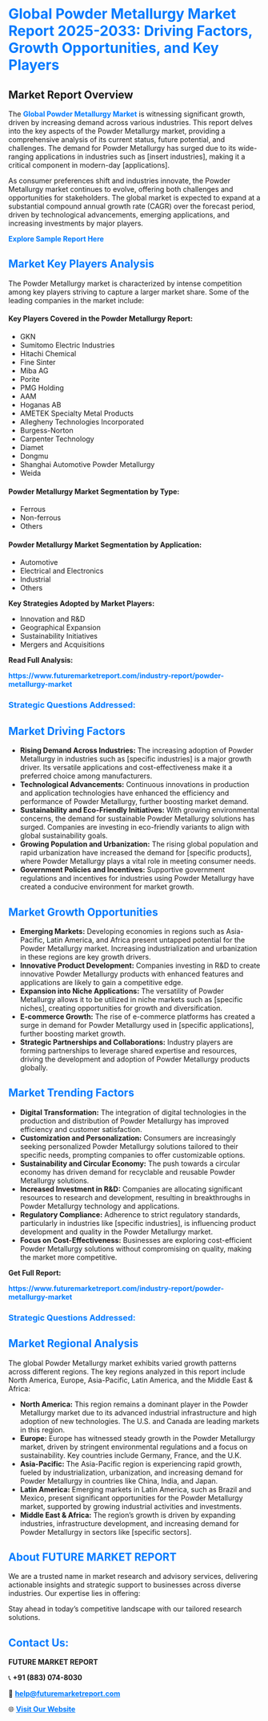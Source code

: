 <h1 style="color: #007BFF;">Global Powder Metallurgy Market Report 2025-2033: Driving Factors, Growth Opportunities, and Key Players</h1>

<section id="overview">
<h2>Market Report Overview</h2>
<p>The <a href="https://www.futuremarketreport.com/industry-report/powder-metallurgy-market" style="color: #007BFF; text-decoration: none;"><strong>Global Powder Metallurgy Market</strong></a> is witnessing significant growth, driven by increasing demand across various industries. This report delves into the key aspects of the Powder Metallurgy market, providing a comprehensive analysis of its current status, future potential, and challenges. The demand for Powder Metallurgy has surged due to its wide-ranging applications in industries such as [insert industries], making it a critical component in modern-day [applications].</p>
<p>As consumer preferences shift and industries innovate, the Powder Metallurgy market continues to evolve, offering both challenges and opportunities for stakeholders. The global market is expected to expand at a substantial compound annual growth rate (CAGR) over the forecast period, driven by technological advancements, emerging applications, and increasing investments by major players.</p>
</section>

<section id="overview">
<p><a href="https://www.futuremarketreport.com/request-sample/reportId=55194" style="color: #007BFF; text-decoration: none;"><strong>Explore Sample Report Here</strong></a></p>
</section>

<section id="key-players">
<h2 style="color: #007BFF;">Market Key Players Analysis</h2>
<p>The Powder Metallurgy market is characterized by intense competition among key players striving to capture a larger market share. Some of the leading companies in the market include:</p>
<h4>Key Players Covered in the Powder Metallurgy Report:</h4>
<ul><li>GKN</li><li>Sumitomo Electric Industries</li><li>Hitachi Chemical</li><li>Fine Sinter</li><li>Miba AG</li><li>Porite</li><li>PMG Holding</li><li>AAM</li><li>Hoganas AB</li><li>AMETEK Specialty Metal Products</li><li>Allegheny Technologies Incorporated</li><li>Burgess-Norton</li><li>Carpenter Technology</li><li>Diamet</li><li>Dongmu</li><li>Shanghai Automotive Powder Metallurgy</li><li>Weida</li></ul>
<h4>Powder Metallurgy Market Segmentation by Type:</h4>
<ul><li>Ferrous</li><li>Non-ferrous</li><li>Others</li></ul>

<h4>Powder Metallurgy Market Segmentation by Application:</h4>
<ul><li>Automotive</li><li>Electrical and Electronics</li><li>Industrial</li><li>Others</li></ul>
<p><strong>Key Strategies Adopted by Market Players:</strong></p>
<ul>
<li>Innovation and R&D</li>
<li>Geographical Expansion</li>
<li>Sustainability Initiatives</li>
<li>Mergers and Acquisitions</li>
</ul>
</section>

<section>
<p><strong>Read Full Analysis: </strong></p><a href="https://www.futuremarketreport.com/industry-report/powder-metallurgy-market" style="color: #007BFF; text-decoration: none;"><strong>https://www.futuremarketreport.com/industry-report/powder-metallurgy-market</strong></a>
<h3 style="color: #007BFF;">Strategic Questions Addressed:</h3>
</section>

<section id="driving-factors">
<h2 style="color: #007BFF;">Market Driving Factors</h2>
<ul>
<li><strong>Rising Demand Across Industries:</strong> The increasing adoption of Powder Metallurgy in industries such as [specific industries] is a major growth driver. Its versatile applications and cost-effectiveness make it a preferred choice among manufacturers.</li>
<li><strong>Technological Advancements:</strong> Continuous innovations in production and application technologies have enhanced the efficiency and performance of Powder Metallurgy, further boosting market demand.</li>
<li><strong>Sustainability and Eco-Friendly Initiatives:</strong> With growing environmental concerns, the demand for sustainable Powder Metallurgy solutions has surged. Companies are investing in eco-friendly variants to align with global sustainability goals.</li>
<li><strong>Growing Population and Urbanization:</strong> The rising global population and rapid urbanization have increased the demand for [specific products], where Powder Metallurgy plays a vital role in meeting consumer needs.</li>
<li><strong>Government Policies and Incentives:</strong> Supportive government regulations and incentives for industries using Powder Metallurgy have created a conducive environment for market growth.</li>
</ul>
</section>

<section id="growth-opportunities">
<h2 style="color: #007BFF;">Market Growth Opportunities</h2>
<ul>
<li><strong>Emerging Markets:</strong> Developing economies in regions such as Asia-Pacific, Latin America, and Africa present untapped potential for the Powder Metallurgy market. Increasing industrialization and urbanization in these regions are key growth drivers.</li>
<li><strong>Innovative Product Development:</strong> Companies investing in R&D to create innovative Powder Metallurgy products with enhanced features and applications are likely to gain a competitive edge.</li>
<li><strong>Expansion into Niche Applications:</strong> The versatility of Powder Metallurgy allows it to be utilized in niche markets such as [specific niches], creating opportunities for growth and diversification.</li>
<li><strong>E-commerce Growth:</strong> The rise of e-commerce platforms has created a surge in demand for Powder Metallurgy used in [specific applications], further boosting market growth.</li>
<li><strong>Strategic Partnerships and Collaborations:</strong> Industry players are forming partnerships to leverage shared expertise and resources, driving the development and adoption of Powder Metallurgy products globally.</li>
</ul>
</section>

<section id="trending-factors">
<h2 style="color: #007BFF;">Market Trending Factors</h2>
<ul>
<li><strong>Digital Transformation:</strong> The integration of digital technologies in the production and distribution of Powder Metallurgy has improved efficiency and customer satisfaction.</li>
<li><strong>Customization and Personalization:</strong> Consumers are increasingly seeking personalized Powder Metallurgy solutions tailored to their specific needs, prompting companies to offer customizable options.</li>
<li><strong>Sustainability and Circular Economy:</strong> The push towards a circular economy has driven demand for recyclable and reusable Powder Metallurgy solutions.</li>
<li><strong>Increased Investment in R&D:</strong> Companies are allocating significant resources to research and development, resulting in breakthroughs in Powder Metallurgy technology and applications.</li>
<li><strong>Regulatory Compliance:</strong> Adherence to strict regulatory standards, particularly in industries like [specific industries], is influencing product development and quality in the Powder Metallurgy market.</li>
<li><strong>Focus on Cost-Effectiveness:</strong> Businesses are exploring cost-efficient Powder Metallurgy solutions without compromising on quality, making the market more competitive.</li>
</ul>
</section>

<section>
<p><strong>Get Full Report: </strong></p><a href="https://www.futuremarketreport.com/industry-report/powder-metallurgy-market" style="color: #007BFF; text-decoration: none;"><strong>https://www.futuremarketreport.com/industry-report/powder-metallurgy-market</strong></a>
<h3 style="color: #007BFF;">Strategic Questions Addressed:</h3>
</section>


<section id="regional-analysis">
<h2 style="color: #007BFF;">Market Regional Analysis</h2>
<p>The global Powder Metallurgy market exhibits varied growth patterns across different regions. The key regions analyzed in this report include North America, Europe, Asia-Pacific, Latin America, and the Middle East & Africa:</p>
<ul>
<li><strong>North America:</strong> This region remains a dominant player in the Powder Metallurgy market due to its advanced industrial infrastructure and high adoption of new technologies. The U.S. and Canada are leading markets in this region.</li>
<li><strong>Europe:</strong> Europe has witnessed steady growth in the Powder Metallurgy market, driven by stringent environmental regulations and a focus on sustainability. Key countries include Germany, France, and the U.K.</li>
<li><strong>Asia-Pacific:</strong> The Asia-Pacific region is experiencing rapid growth, fueled by industrialization, urbanization, and increasing demand for Powder Metallurgy in countries like China, India, and Japan.</li>
<li><strong>Latin America:</strong> Emerging markets in Latin America, such as Brazil and Mexico, present significant opportunities for the Powder Metallurgy market, supported by growing industrial activities and investments.</li>
<li><strong>Middle East & Africa:</strong> The region’s growth is driven by expanding industries, infrastructure development, and increasing demand for Powder Metallurgy in sectors like [specific sectors].</li>
</ul>
</section>

<footer>
<h2 style="color: #007BFF;">About FUTURE MARKET REPORT</h2>
<p>We are a trusted name in market research and advisory services, delivering actionable insights and strategic support to businesses across diverse industries. Our expertise lies in offering:</p>

<p>Stay ahead in today’s competitive landscape with our tailored research solutions.</p>

<h2 style="color: #007BFF;">Contact Us:</h2>
<p><strong>FUTURE MARKET REPORT</strong></p>
<p>📞 <strong>+91 (883) 074-8030</strong></p>
<p>📧 <strong><a href="mailto:help@futuremarketreport.com" style="color: #007BFF;">help@futuremarketreport.com</a></strong></p>
<p>🌐 <strong><a href="https://www.futuremarketreport.com/" style="color: #007BFF;">Visit Our Website</a></strong></p>
</footer>